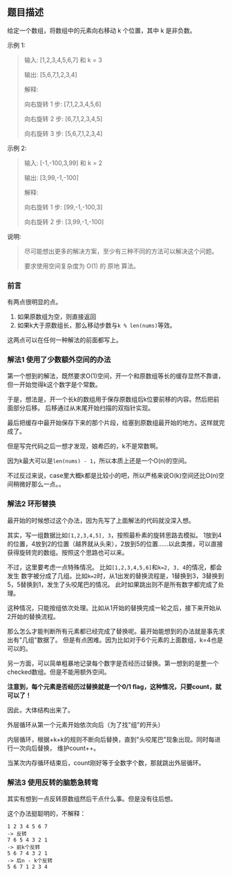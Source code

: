 ## 题目描述

给定一个数组，将数组中的元素向右移动 k 个位置，其中 k 是非负数。

示例 1:
>输入: [1,2,3,4,5,6,7] 和 k = 3
>
>输出: [5,6,7,1,2,3,4]
>
>解释:
>
>向右旋转 1 步: [7,1,2,3,4,5,6]
>
>向右旋转 2 步: [6,7,1,2,3,4,5]
>
>向右旋转 3 步: [5,6,7,1,2,3,4]

示例 2:
>输入: [-1,-100,3,99] 和 k = 2
>
>输出: [3,99,-1,-100]
>
>解释: 
>
>向右旋转 1 步: [99,-1,-100,3]
>
>向右旋转 2 步: [3,99,-1,-100]

说明:
>尽可能想出更多的解决方案，至少有三种不同的方法可以解决这个问题。
>
>要求使用空间复杂度为 O(1) 的 原地 算法。

### 前言
有两点很明显的点。

1. 如果原数组为空，则直接返回
2. 如果k大于原数组长，那么移动步数与`k % len(nums)`等效。

这两点可以在任何一种解法的前面都写上。

### 解法1 使用了少数额外空间的办法
第一个想到的解法，既然要求O(1)空间，开一个和原数组等长的缓存显然不靠谱，但一开始觉得k这个数字是个常数。

于是，想法是，开一个长k的数组用于保存原数组后k位要前移的内容。然后把前面部分后移。
后移通过从末尾开始扫描的双指针实现。

最后把缓存中最开始保存下来的那个片段，给塞到原数组最开始的地方。这样就完成了。

但是写完代码之后一想才发现，娘希匹的，k不是常数啊。

因为k最大可以是`len(nums) - 1`，所以本质上还是一个O(n)的空间。

不过反过来说，case里大概k都是比较小的吧，所以严格来说O(k)空间还比O(n)空间稍微好那么一点。。

### 解法2 环形替换
最开始的时候想过这个办法，因为先写了上面解法的代码就没深入想。

其实，写一组数据比如`[1,2,3,4,5], 3`，按照最朴素的旋转思路去模拟。
1放到4的位置，4放到2的位置（越界就从头来），2放到5的位置……以此类推，可以直接
获得旋转完的数组。按照这个思路也可以来。

不过，这里要考虑一点特殊情况。
比如`[1,2,3,4,5,6]`和`k=2, 3, 4`的情况，都会发生
数字被分成了几组。比如`k=2`时，从1出发的替换流程是，1替换到3，3替换到5，5替换到1，发生了头咬尾巴的情况。
此时如果跳出则不是所有数字都完成了处理。

这种情况，只能按组依次处理。比如从1开始的替换完成一轮之后，接下来开始从2开始的替换流程。

那么怎么才能判断所有元素都已经完成了替换呢。最开始能想到的办法就是事先求出有"几组"数据了。
但是有点困难。因为比如对于6个元素的上面数组，k=4也是可以的。

另一方面，可以简单粗暴地记录每个数字是否经历过替换。第一想到的是整一个checked数组。但是不能用额外空间。

**注意到，每个元素是否经历过替换就是一个0/1 flag，这种情况，只要count，就可以了！**

因此，大体结构出来了。

外层循环从第一个元素开始依次向后（为了找"组"的开头）

内层循环，根据+k+k的规则不断向后替换，直到"头咬尾巴"现象出现。同时每进行一次向后替换，
维护count++。

当某次内存循环结束后，count刚好等于全数字个数，那就跳出外层循环。

### 解法3 使用反转的脑筋急转弯
其实有想到一点反转原数组然后干点什么事。但是没有往后想。

这个办法挺聪明的，不解释：
```text
1 2 3 4 5 6 7
-> 反转
7 6 5 4 3 2 1
-> 前k个反转
5 6 7 4 3 2 1
-> 后n - k个反转
5 6 7 1 2 3 4
```

